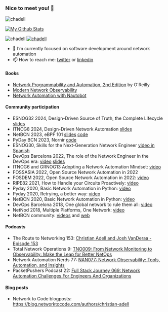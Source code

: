 ### Nice to meet you! 👋

<p align="left"> <img src="https://komarev.com/ghpvc/?username=beholdenkey&label=Profile%20views&color=0e75b6&style=flat" alt="chadell" /> </p>

[![My Github Stats](https://github-readme-stats.vercel.app/api?username=chadell&count_private=true&show_icons=true&include_all_commits=true&theme=vision-friendly-dark)](https://github.com/anuraghazra/github-readme-stats)

<p><img align="left" src="https://github-readme-stats.vercel.app/api/top-langs?username=chadell&show_icons=true&locale=en&layout=compact" alt="chadell" /></p>

<p align="left"> <a href="https://github.com/ryo-ma/github-profile-trophy"><img src="https://github-profile-trophy.vercel.app/?username=chadell" alt="chadell" /></a> </p>

- 🔭 I’m currently focused on software development around network automation
- 📫 How to reach me: [twitter](https://twitter.com/chadell0) or [linkedin](https://www.linkedin.com/in/christianadell/)



#### Books

- [Network Programmability and Automation, 2nd Edition](https://learning.oreilly.com/library/view/network-programmability-and/9781098110826/) by O'Reilly
- [Modern Network Observability](https://www.amazon.com/Modern-Network-Observability-hands-open-source/dp/1835081061)
- [Network Automation with Nautobot](https://www.amazon.com/Network-Automation-Nautobot-data-driven-networking/dp/1837637865)

#### Community participation

- ESNOG32 2024, Design-Driven Source of Truth, the Complete Lifecycle [slides](https://esnog.net/gore32/archivos/esnog32-christian_adell-desig_driven_automation.pdf)
- ITNOG8 2024, Design-Driven Network Automation [slides](https://www.itnog.it/itnog8/files/2--christian-pc-Design-Driven%20SoT%20-%20ITNOG8.pdf)
- NetBCN 2023, eBPF 101 [slides](https://github.com/chadell/ebpf-playground/blob/main/ebpf101.pdf) [code](https://github.com/chadell/ebpf-playground)
- PyDay BCN 2023, Nornir [code](https://github.com/chadell/nornir-playground)
- ESNOG30, Skills for the Next-Generation Network Engineer [video in Spanish](https://www.youtube.com/live/JBllW9xCwuo?si=5HkMVXozBuVkjVAH&t=3718)
- DevOps Barcelona 2022, The role of the Network Engineer in the DevOps era: [video](https://www.youtube.com/watch?v=KTwFQ5qJciQ) [slides](./slides/22_11_04_devops_barcelona.pdf)
- ITNOG6 and GRNOG13 Adopting a Network Automation Mindset: [video](https://diavlos.grnet.gr/room/3152?eventid=12805&vod=11454_session)
- FOSSASIA 2022, Open Source Network Automation in 2022
- FOSDEM 2022, Open Source Network Automation in 2022: [video](http://mirroronet.pl/pub/mirrors/video.fosdem.org/2022/M.misc/misc_network_automation.mp4)
- RIPE82 2021, How to Handle your Circuits Proactively: [video](https://ripe82.ripe.net/archives/video/516/)
- Pyday 2020, Basic Network Automation in Python: [video](https://www.youtube.com/watch?v=Se3FmYvn6sM)
- Pyday 2020, Retrying, a better way: [video](https://www.youtube.com/watch?v=kwa58dEhPNY)
- NetBCN 2020, Basic Network Automation in Python: [video](https://www.youtube.com/watch?v=aYsaAluW2BQ)
- DevOps Barcelona 2018, One global network to rule them all: [video](https://www.youtube.com/watch?v=PWKEmmsL--Y)
- NetNod 2018, Multiple Platforms, One Network: [video](https://www.youtube.com/watch?v=TMKG8dww9Fc)
- NetBCN community: [videos](https://www.youtube.com/channel/UCIQmXh7HgpjVIlSwbkODS_A) and [web](https://www.netbcn.cat/)

#### Podcasts

- The Route to Networking 153: [Christian Adell and Josh VanDeraa - Episode 153](https://www.hamilton-barnes.com/resources/podcast/christian-adell-and-josh-vanderaa---episode-153/)
- Total Network Operations 9: [TNO009: From Network Monitoring to Observability: Make the Leap for Better NetOps](https://packetpushers.net/podcasts/total-network-operations/tno009-from-network-monitoring-to-observability-make-the-leap-for-better-netops/)
- Network Automation Nerds 77: [NAN077: Network Observability: Tools, Automation, and Insights](https://packetpushers.net/podcasts/network-automation-nerds/nan077-network-observability-tools-automation-and-insights/)
- PacketPushers Podcast 22: [Full Stack Journey 069: Network Automation Challenges For Engineers And Organizations](https://packetpushers.net/podcast/full-stack-journey-069-network-automation-challenges-for-engineers-and-organizations)
  
#### Blog posts

- Network to Code blogposts: https://blog.networktocode.com/authors/christian-adell

